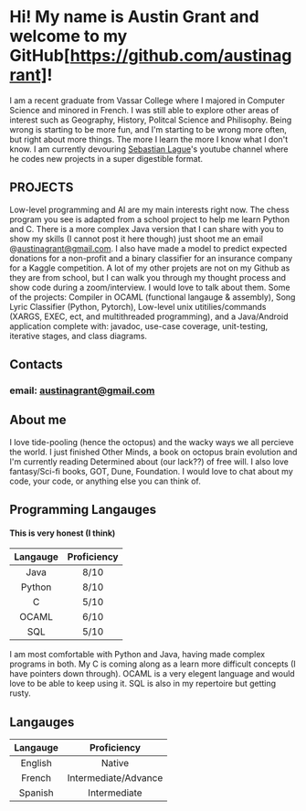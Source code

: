 # Hi! My name is Austin Grant and welcome to my GitHub[https://github.com/austinagrant]!
I am a recent graduate from Vassar College where I majored in Computer Science and minored in French.
I was still able to explore other areas of interest such as Geography, History, Politcal Science and Philisophy.
Being wrong is starting to be more fun, and I'm starting to be wrong more often, but right about more things. The more I learn the more I know what I don't know. I am currently devouring [Sebastian Lague](https://www.youtube.com/@SebastianLague)'s youtube channel where he codes new projects in a super digestible format. 
## PROJECTS
Low-level programming and AI are my main interests right now. The chess program you see is adapted from a school project to help me learn Python and C. There is a more complex Java version that I can share with you to show my skills (I cannot post it here though) just shoot me an email @austinagrant@gmail.com. I also have made a model to predict expected donations for a non-profit and a binary classifier for an insurance company for a Kaggle competition.
A lot of my other projets are not on my Github as they are from school, but I can walk you through my thought process and show code during a zoom/interview. I would love to talk about them. Some of the projects: Compiler in OCAML (functional langauge & assembly), Song Lyric Classifier (Python, Pytorch), Low-level unix utitilies/commands (XARGS, EXEC, ect, and multithreaded programming), and a Java/Android application complete with: javadoc, use-case coverage, unit-testing, iterative stages, and class diagrams. 

## Contacts
### email: austinagrant@gmail.com

## About me 
I love tide-pooling (hence the octopus) and the wacky ways we all percieve the world. I just finished Other Minds, a book on octopus brain evolution and I'm currently reading Determined about (our lack??) of free will. I also love fantasy/Sci-fi books, GOT, Dune, Foundation. I would love to chat about my code, your code, or anything else you can think of.


## Programming Langauges
#### This is very honest (I think)
| Langauge | Proficiency | 
| :------: | :---------: |
| Java     | 8/10        |
| Python   | 8/10        |
| C        | 5/10        |
| OCAML    | 6/10        |
| SQL      | 5/10        |

I am most comfortable with Python and Java, having made complex programs in both. My C is coming along as a learn more difficult concepts (I have pointers down through). OCAML is a very elegent language and would love to be able to keep using it. SQL is also in my repertoire but getting rusty.

## Langauges
| Langauge | Proficiency |
| :------: | :---------: |
| English  | Native      |
| French   | Intermediate/Advance | 
| Spanish  | Intermediate |

